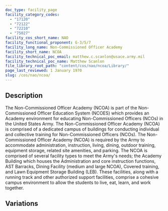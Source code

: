 ```yaml
---
doc_type: facility_page
facility_category_codes:
  - "17120"
  - "72122"
  - "72210"
  - "75027"
facility_cos_short_name: NAO
facility_functional_proponent: G-3/5/7
facility_long_name: Non‐Commissioned Officer Academy
facility_short_name: NCOA
facility_technical_poc_email: matthew.c.scanlon@usace.army.mil
facility_technical_poc_name: Matthew Scanlon
file_library_root_path: "content/cos/nao/ncoa/Library/"
page_last_reviewed: 1 January 1970
slug: /cos/nao/ncoa/
---
```


## Description

The Non-Commissioned Officer Academy (NCOA) is part of the Non-Commissioned Officer Education System (NCOES) which provides an Academy environment for educating Non-Commissioned Officers (NCOs) in the United States Army. The Non-Commissioned Officer Academy (NCOA) is comprised of a dedicated campus of buildings for conducting individual and collective training for Non-Commissioned Officers (NCOs). The Non-Commissioned Officer Academy (NCOA) is required by the Army to accommodate administration, instruction, living, dining, outdoor training, equipment storage, related site amenities, and parking. The NCOA is comprised of several facility types to meet the Army's needs; the Academy Building which houses the Administration and core instruction functions, AST Barracks, Dining Facility (medium and large NCOA), Covered training, and Lawn Equipment Storage Building (LEB). These facilities, along with a running track and other authorized support facilities, comprise a cohesive campus environment to allow the students to live, eat, learn, and work together.

## Variations
